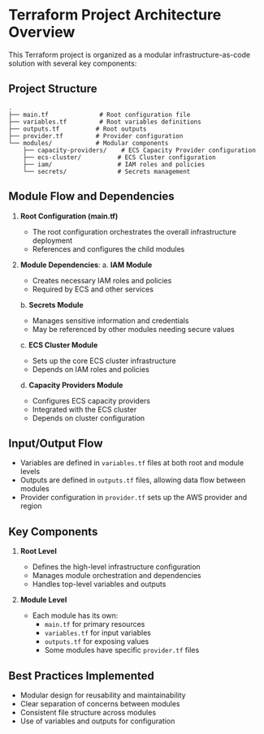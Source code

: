 # Terraform Project Architecture Overview

This Terraform project is organized as a modular infrastructure-as-code solution with several key components:

## Project Structure

```
.
├── main.tf              # Root configuration file
├── variables.tf         # Root variables definitions
├── outputs.tf          # Root outputs
├── provider.tf         # Provider configuration
└── modules/            # Modular components
    ├── capacity-providers/    # ECS Capacity Provider configuration
    ├── ecs-cluster/          # ECS Cluster configuration
    ├── iam/                  # IAM roles and policies
    └── secrets/              # Secrets management
```

## Module Flow and Dependencies

1. **Root Configuration (main.tf)**
   - The root configuration orchestrates the overall infrastructure deployment
   - References and configures the child modules

2. **Module Dependencies**:
   a. **IAM Module**
      - Creates necessary IAM roles and policies
      - Required by ECS and other services
   
   b. **Secrets Module**
      - Manages sensitive information and credentials
      - May be referenced by other modules needing secure values

   c. **ECS Cluster Module**
      - Sets up the core ECS cluster infrastructure
      - Depends on IAM roles and policies
   
   d. **Capacity Providers Module**
      - Configures ECS capacity providers
      - Integrated with the ECS cluster
      - Depends on cluster configuration

## Input/Output Flow

- Variables are defined in `variables.tf` files at both root and module levels
- Outputs are defined in `outputs.tf` files, allowing data flow between modules
- Provider configuration in `provider.tf` sets up the AWS provider and region

## Key Components

1. **Root Level**
   - Defines the high-level infrastructure configuration
   - Manages module orchestration and dependencies
   - Handles top-level variables and outputs

2. **Module Level**
   - Each module has its own:
     - `main.tf` for primary resources
     - `variables.tf` for input variables
     - `outputs.tf` for exposing values
     - Some modules have specific `provider.tf` files

## Best Practices Implemented

- Modular design for reusability and maintainability
- Clear separation of concerns between modules
- Consistent file structure across modules
- Use of variables and outputs for configuration